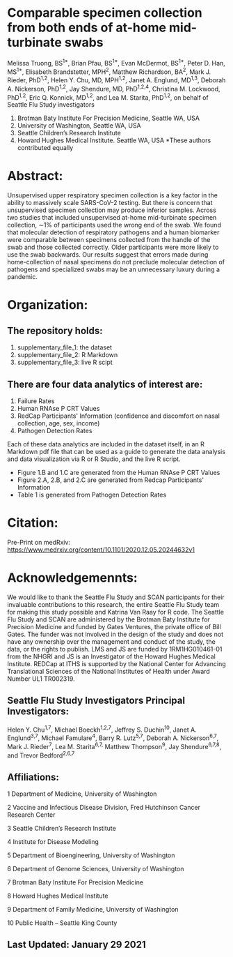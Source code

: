 # Comparable specimen collection from both ends of at-home mid-turbinate swabs
Melissa Truong, BS<sup>1*</sup>, Brian Pfau, BS<sup>1*</sup>, Evan McDermot, BS<sup>1*</sup>, Peter D. Han, MS<sup>1*</sup>, Elisabeth Brandstetter, MPH<sup>2</sup>, Matthew Richardson, BA<sup>2</sup>, Mark J. Rieder, PhD<sup>1,2</sup>, Helen Y. Chu, MD, MPH<sup>1,2</sup>, Janet A. Englund, MD<sup>1,3</sup>, Deborah A. Nickerson, PhD<sup>1,2</sup>, Jay Shendure, MD, PhD<sup>1,2,4</sup>, Christina M. Lockwood, PhD<sup>1,2</sup>, Eric Q. Konnick, MD<sup>1,2</sup>, and Lea M. Starita, PhD<sup>1,2</sup>, on behalf of Seattle Flu Study investigators

1. Brotman Baty Institute For Precision Medicine, Seattle WA, USA
2. University of Washington, Seattle WA, USA
3. Seattle Children’s Research Institute
4. Howard Hughes Medical Institute. Seattle WA, USA
*These authors contributed equally

# Abstract: 
Unsupervised upper respiratory specimen collection is a key factor in the ability to massively scale SARS-CoV-2 testing. But there is concern that unsupervised specimen collection may produce inferior samples. Across two studies that included unsupervised at-home mid-turbinate specimen collection, ∼1% of participants used the wrong end of the swab. We found that molecular detection of respiratory pathogens and a human biomarker were comparable between specimens collected from the handle of the swab and those collected correctly. Older participants were more likely to use the swab backwards. Our results suggest that errors made during home-collection of nasal specimens do not preclude molecular detection of pathogens and specialized swabs may be an unnecessary luxury during a pandemic.

# Organization:
## The repository holds:
1) supplementary_file_1: the dataset
2) supplementary_file_2: R Markdown
3) supplementary_file_3: live R scipt  

## There are four data analytics of interest are: 
1. Failure Rates 
2. Human RNAse P CRT Values 
3. RedCap Participants' Information (confidence and discomfort on nasal collection, age, sex, income)
4. Pathogen Detection Rates

Each of these data analytics are included in the dataset itself, in an R Markdown pdf file that can be used as a guide to generate the data analysis and data visualization via R or R Studio, and the live R script.

* Figure 1.B and 1.C are generated from the Human RNAse P CRT Values 
* Figure 2.A, 2.B, and 2.C are generated from Redcap Participants' Information
* Table 1 is generated from Pathogen Detection Rates


# Citation:
Pre-Print on medRxiv: <https://www.medrxiv.org/content/10.1101/2020.12.05.20244632v1>

# Acknowledgemennts:
We would like to thank the Seattle Flu Study and SCAN participants for their invaluable contributions to this research, the entire Seattle Flu Study team for making this study possible and Katrina Van Raay for R code. The Seattle Flu Study and SCAN are administered by the Brotman Baty Institute for Precision Medicine and funded by Gates Ventures, the private office of Bill Gates. The funder was not involved in the design of the study and does not have any ownership over the management and conduct of the study, the data, or the rights to publish. LMS and JS are funded by 1RM1HG010461-01 from the NHGRI and JS is an Investigator of the Howard Hughes Medical Institute. REDCap at ITHS is supported by the National Center for Advancing Translational Sciences of the National Institutes of Health under Award Number UL1 TR002319.

## Seattle Flu Study Investigators Principal Investigators: 
Helen Y. Chu<sup>1,7</sup>, Michael Boeckh<sup>1,2,7</sup>, Jeffrey S. Duchin<sup>10</sup>, Janet A. Englund<sup>3,7</sup>, Michael Famulare<sup>4</sup>, Barry R. Lutz<sup>5,7</sup>, Deborah A. Nickerson<sup>6,7</sup>, Mark J. Rieder<sup>7</sup>, Lea M. Starita<sup>6,7,</sup> Matthew Thompson<sup>9</sup>, Jay Shendure<sup>6,7,8</sup>, and Trevor Bedford<sup>2,6,7</sup>

## Affiliations:

1 Department of Medicine, University of Washington

2 Vaccine and Infectious Disease Division, Fred Hutchinson Cancer Research Center

3 Seattle Children’s Research Institute

4 Institute for Disease Modeling

5 Department of Bioengineering, University of Washington

6 Department of Genome Sciences, University of Washington

7 Brotman Baty Institute For Precision Medicine

8 Howard Hughes Medical Institute

9 Department of Family Medicine, University of Washington

10 Public Health – Seattle King County

## Last Updated: January 29 2021
